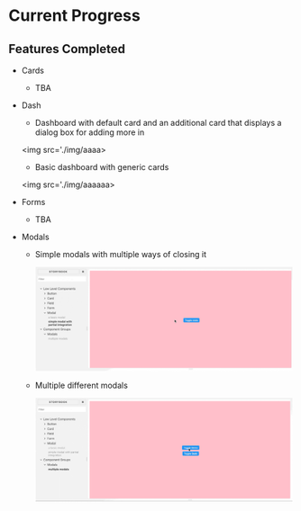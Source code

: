 # Current Progress

## Features Completed

- Cards
  - TBA
- Dash
  - Dashboard with default card and an additional card that displays a dialog box for adding more in

  <img src='./img/aaaa>
  - Basic dashboard with generic cards

  <img src='./img/aaaaaa>
- Forms
  - TBA
- Modals
  - Simple modals with multiple ways of closing it

    <img src='./img/basic-modal-compressor.gif' width='720px'>
  - Multiple different modals

    <img src='./img/multiple-modal-compressor.gif' width='720px'>